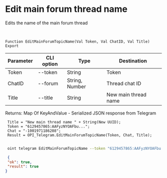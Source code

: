 ﻿---
sidebar_position: 9
---

# Edit main forum thread name
 Edits the name of the main forum thread


<br/>


`Function EditMainForumTopicName(Val Token, Val ChatID, Val Title) Export`

 | Parameter | CLI option | Type | Destination |
 |-|-|-|-|
 | Token | --token | String | Token |
 | ChatID | --forum | String, Number | Thread chat ID |
 | Title | --title | String | New main thread name |

 
 Returns: Map Of KeyAndValue - Serialized JSON response from Telegram





```bsl title="Code example"
 Title = "New main thread name " + String(New UUID);
 Token = "6129457865:AAFyzNYOAFbu...";
 Chat = "-1001971186208";
 Result = OPI_Telegram.EditMainForumTopicName(Token, Chat, Title);
```
	


```sh title="CLI command example"
 
 oint telegram EditMainForumTopicName --token "6129457865:AAFyzNYOAFbu..." --forum %forum% --title %title%

```

```json title="Result"
 {
 "ok": true,
 "result": true
}
```
